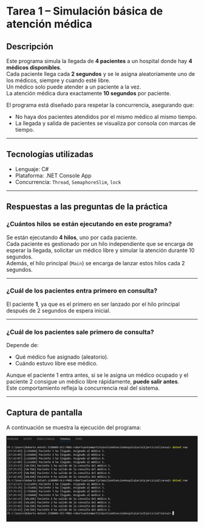 # Tarea 1 – Simulación básica de atención médica

## Descripción

Este programa simula la llegada de **4 pacientes** a un hospital donde hay **4 médicos disponibles**.  
Cada paciente llega cada **2 segundos** y se le asigna aleatoriamente uno de los médicos, siempre y cuando esté libre.  
Un médico solo puede atender a un paciente a la vez.  
La atención médica dura exactamente **10 segundos** por paciente.

El programa está diseñado para respetar la concurrencia, asegurando que:
- No haya dos pacientes atendidos por el mismo médico al mismo tiempo.
- La llegada y salida de pacientes se visualiza por consola con marcas de tiempo.

---

## Tecnologías utilizadas

- Lenguaje: C#
- Plataforma: .NET Console App
- Concurrencia: `Thread`, `SemaphoreSlim`, `lock`

---

## Respuestas a las preguntas de la práctica

### ¿Cuántos hilos se están ejecutando en este programa?

Se están ejecutando **4 hilos**, uno por cada paciente.  
Cada paciente es gestionado por un hilo independiente que se encarga de esperar la llegada, solicitar un médico libre y simular la atención durante 10 segundos.  
Además, el hilo principal (`Main`) se encarga de lanzar estos hilos cada 2 segundos.

---

### ¿Cuál de los pacientes entra primero en consulta?

El paciente **1**, ya que es el primero en ser lanzado por el hilo principal después de 2 segundos de espera inicial.

---

### ¿Cuál de los pacientes sale primero de consulta?

Depende de:
- Qué médico fue asignado (aleatorio).
- Cuándo estuvo libre ese médico.

Aunque el paciente 1 entra antes, si se le asigna un médico ocupado y el paciente 2 consigue un médico libre rápidamente, **puede salir antes**.  
Este comportamiento refleja la concurrencia real del sistema.

---

## Captura de pantalla

A continuación se muestra la ejecución del programa:

![Ejecución en consola](../../Capturas/Tarea1.png)

